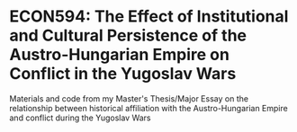 # ECON594: The Effect of Institutional and Cultural Persistence of the Austro-Hungarian Empire on Conflict in the Yugoslav Wars
Materials and code from my Master's Thesis/Major Essay on the relationship between historical affiliation with the Austro-Hungarian Empire and conflict during the Yugoslav Wars

